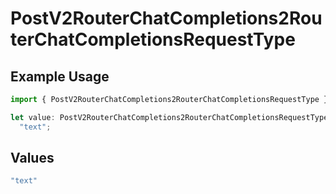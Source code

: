 # PostV2RouterChatCompletions2RouterChatCompletionsRequestType

## Example Usage

```typescript
import { PostV2RouterChatCompletions2RouterChatCompletionsRequestType } from "orq-poc-typescript/models/operations";

let value: PostV2RouterChatCompletions2RouterChatCompletionsRequestType =
  "text";
```

## Values

```typescript
"text"
```